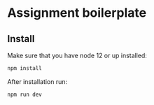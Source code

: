 # Assignment boilerplate

## Install
Make sure that you have node 12 or up installed:
```sh
npm install
```

After installation run:
```sh
npm run dev
```
